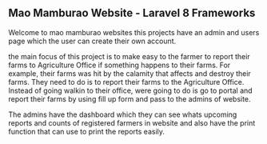 ## Mao Mamburao Website - Laravel 8 Frameworks

Welcome to mao mamburao websites
this projects have an admin and users page which the user can create their own account.

the main focus of this project is to make easy to the farmer to report their farms to Agriculture Office if something happens to their farms. For example, their farms was hit by the calamity that affects and destroy their farms. They need to do is to report their farms to the Agriculture Office. Instead of going walkin to their office, were going to do is go to portal and report their farms by using fill up form and pass to the admins of website.

The admins have the dashboard which they can see whats upcoming reports and counts of registered farmers in website and also have the print function that can use to print the reports easily.

